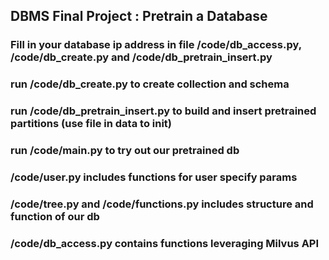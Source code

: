 ## DBMS Final Project : Pretrain a Database

### Fill in your database ip address in file /code/db_access.py, /code/db_create.py and /code/db_pretrain_insert.py
### run /code/db_create.py to create collection and schema
### run /code/db_pretrain_insert.py to build and insert pretrained partitions  (use file in data to init)
### run /code/main.py to try out our pretrained db


### /code/user.py includes functions for user specify params
### /code/tree.py and /code/functions.py includes structure and function of our db
### /code/db_access.py contains functions leveraging Milvus API


